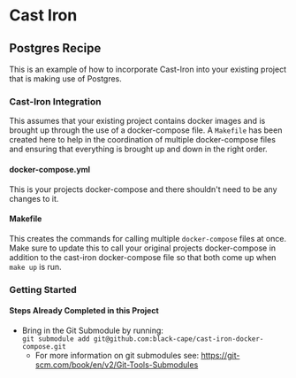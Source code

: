 # Cast Iron 
## Postgres Recipe

This is an example of how to incorporate Cast-Iron into your existing project that is making use of Postgres. 

### Cast-Iron Integration
This assumes that your existing project contains docker images and is brought up through the use of a 
docker-compose file. A `Makefile` has been created here to help in the coordination of multiple docker-compose files
and ensuring that everything is brought up and down in the right order. 

#### docker-compose.yml
This is your projects docker-compose and there shouldn't need to be any changes to it. 

#### Makefile
This creates the commands for calling multiple `docker-compose` files at once. Make sure to update this to call
your original projects docker-compose in addition to the cast-iron docker-compose file so that both come up when
`make up` is run. 

### Getting Started
#### Steps Already Completed in this Project
* Bring in the Git Submodule by running:   
`git submodule add git@github.com:black-cape/cast-iron-docker-compose.git`
  * For more information on git submodules see: https://git-scm.com/book/en/v2/Git-Tools-Submodules
  